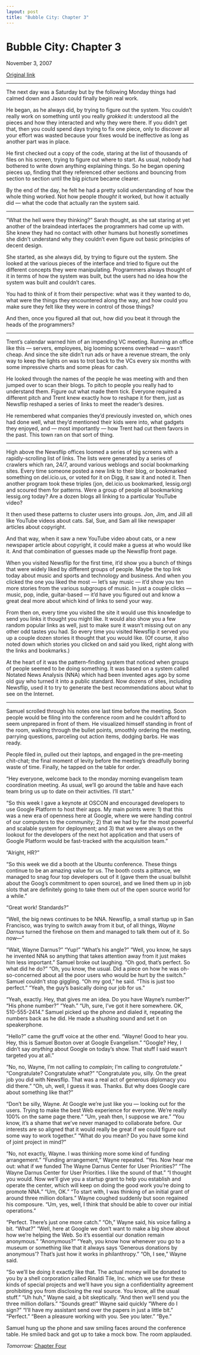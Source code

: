 ```yaml
---
layout: post
title: "Bubble City: Chapter 3"
---
```

Bubble City: Chapter 3
======================

November 3, 2007

[Original link](http://www.aaronsw.com/weblog/bubblecity3)

* * * * *

The next day was a Saturday but by the following Monday things had
calmed down and Jason could finally begin real work.

He began, as he always did, by trying to figure out the system. You
couldn’t really work on something until you really *grokked* it:
understood all the pieces and how they interacted and why they were
there. If you didn’t get that, then you could spend days trying to fix
one piece, only to discover all your effort was wasted because your
fixes would be ineffective as long as another part was in place.

He first checked out a copy of the code, staring at the list of
thousands of files on his screen, trying to figure out where to start.
As usual, nobody had bothered to write down anything explaining things.
So he began opening pieces up, finding that they referenced other
sections and bouncing from section to section until the big picture
became clearer.

By the end of the day, he felt he had a pretty solid understanding of
how the whole thing worked. Not how people *thought* it worked, but how
it actually did — what the code that actually ran the system said.

* * * * *

“What the hell were they thinking?” Sarah thought, as she sat staring at
yet another of the braindead interfaces the programmers had come up
with. She knew they had no contact with other humans but honestly
sometimes she didn’t understand why they couldn’t even figure out basic
principles of decent design.

She started, as she always did, by trying to figure out the system. She
looked at the various pieces of the interface and tried to figure out
the different concepts they were manipulating. Programmers always
thought of it in terms of how the system was built, but the users had no
idea how the system was built and couldn’t cares.

You had to think of it from their perspective: what was it they wanted
to do, what were the things they encountered along the way, and how
could you make sure they felt like they were in control of those things?

And then, once you figured all that out, how did you beat it through the
heads of the programmers?

* * * * *

Trent’s calendar warned him of an impending VC meeting. Running an
office like this — servers, employees, big looming screens overhead —
wasn’t cheap. And since the site didn’t run ads or have a revenue
stream, the only way to keep the lights on was to trot back to the VCs
every six months with some impressive charts and some pleas for cash.

He looked through the names of the people he was meeting with and then
jumped over to scan their blogs. To pitch to people you really had to
understand them. Figure out what made them tick. Everyone required a
different pitch and Trent knew exactly how to reshape it for them, just
as Newsflip reshaped a series of links to meet the reader’s desires.

He remembered what companies they’d previously invested on, which ones
had done well, what they’d mentioned their kids were into, what gadgets
they enjoyed, and — most importantly — how Trent had cut them favors in
the past. This town ran on that sort of thing.

* * * * *

High above the Newsflip offices loomed a series of big screens with a
rapidly-scrolling list of links. The lists were generated by a series of
crawlers which ran, 24/7, around various weblogs and social bookmarking
sites. Every time someone posted a new link to their blog, or bookmarked
something on del.icio.us, or voted for it on Digg, it saw it and noted
it. Then another program took these triples (jon, del.icio.us
bookmarked, lessig.org) and scoured them for patterns. Were a group of
people all bookmarking lessig.org today? Are a dozen blogs all linking
to a particular YouTube video?

It then used these patterns to cluster users into groups. Jon, Jim, and
Jill all like YouTube videos about cats. Sal, Sue, and Sam all like
newspaper articles about copyright.

And that way, when it saw a new YouTube video about cats, or a new
newspaper article about copyright, it could make a guess at who would
like it. And that combination of guesses made up the Newsflip front
page.

When you visited Newsflip for the first time, it’d show you a bunch of
things that were widely liked by different groups of people. Maybe the
top link today about music and sports and technology and business. And
when you clicked the one you liked the most — let’s say music — it’d
show you ten more stories from the various subgroups of music. In just a
couple clicks — music, pop, indie, guitar-based — it’d have you figured
out and know a great deal more about which kind of links to send your
way.

From then on, every time you visited the site it would use this
knowledge to send you links it thought you might like. It would also
show you a few random popular links as well, just to make sure it wasn’t
missing out on any other odd tastes you had. So every time you visited
Newsflip it served you up a couple dozen stories it thought that you
would like. (Of course, it also noted down which stories you clicked on
and said you liked, right along with the links and bookmarks.)

At the heart of it was the pattern-finding system that noticed when
groups of people seemed to be doing something. It was based on a system
called Notated News Analysis (NNA) which had been invented ages ago by
some old guy who turned it into a public standard. Now dozens of sites,
including Newsflip, used it to try to generate the best recommendations
about what to see on the Internet.

* * * * *

Samuel scrolled through his notes one last time before the meeting. Soon
people would be filing into the conference room and he couldn’t afford
to seem unprepared in front of them. He visualized himself standing in
front of the room, walking through the bullet points, smoothly ordering
the meeting, parrying questions, parceling out action items, dodging
barbs. He was ready.

People filed in, pulled out their laptops, and engaged in the
pre-meeting chit-chat; the final moment of levity before the meeting’s
dreadfully boring waste of time. Finally, he tapped on the table for
order.

“Hey everyone, welcome back to the monday morning evangelism team
coordination meeting. As usual, we’ll go around the table and have each
team bring us up to date on their activities. I’ll start.”

“So this week I gave a keynote at OSCON and encouraged developers to use
Google Platform to host their apps. My main points were: 1) that this
was a new era of openness here at Google, where we were handing control
of our computers to the community; 2) that we had by far the most
powerful and scalable system for deployment; and 3) that we were always
on the lookout for the developers of the next hot application and that
users of Google Platform would be fast-tracked with the acquisition
team.”

“Alright, HR?”

“So this week we did a booth at the Ubuntu conference. These things
continue to be an amazing value for us. The booth costs a pittance, we
managed to snag four top developers out of it (gave them the usual
bullshit about the Goog’s commitment to open source), and we lined them
up in job slots that are definitely going to take them out of the open
source world for a while.”

“Great work! Standards?”

“Well, the big news continues to be NNA. Newsflip, a small startup up in
San Francisco, was trying to switch away from it but, of all things,
*Wayne Darnus* turned the firehose on them and managed to talk them out
of it. So now—”

“Wait, Wayne Darnus?” “Yup!” “What’s his angle?” “Well, you know, he
says he invented NNA so anything that takes attention away from it just
makes him less important.” Samuel broke out laughing. “Oh god, that’s
perfect. So what did he do?” “Oh, you know, the usual. Did a piece on
how he was oh-so-concerned about all the poor users who would be hurt by
the switch.” Samuel couldn’t stop giggling. “Oh my god,” he said. “This
is just too perfect.” “Yeah, the guy’s basically doing our job for us.”

“Yeah, exactly. Hey, that gives me an idea. Do you have Wayne’s number?”
“His phone number?” “Yeah.” “Uh, sure, I’ve got it here somewhere. OK,
510-555-2414.” Samuel picked up the phone and dialed it, repeating the
numbers back as he did. He made a shushing sound and set it on
speakerphone.

“Hello?” came the gruff voice at the other end. “Wayne! Good to hear
you. Hey, this is Samuel Boxton over at Google Evangelism.” “Google?
Hey, I didn’t say *anything* about Google on today’s show. That stuff I
said wasn’t targeted you at all.”

“No, no, Wayne, I’m not calling to *complain*; I’m calling to
*congratulate*.” “Congratulate? Congratulate what?” “Congratulate *you*,
silly. On the great job you did with Newsflip. That was a real act of
generous diplomacy you did there.” “Oh, uh, well, I guess it was.
Thanks. But why does Google care about something like that?”

“Don’t be silly, Wayne. At Google we’re just like you — looking out for
the users. Trying to make the best Web experience for everyone. We’re
really 100% on the same page there.” “Um, yeah then, I suppose we are.”
“You know, it’s a shame that we’ve never managed to collaborate before.
Our interests are so aligned that it would really be great if we could
figure out some way to work together.” “What do you mean? Do you have
some kind of joint project in mind?”

“No, not exactly, Wayne. I was thinking more some kind of funding
arrangement.” “Funding arrangement,” Wayne repeated. “Yes. Now hear me
out: what if we funded The Wayne Darnus Center for User Priorities?”
“The Wayne Darnus Center for User Priorities. I like the sound of that.”
“I thought you would. Now we’ll give you a startup grant to help you
establish and operate the center, which will keep on doing the good work
you’re doing to promote NNA.” “Um, OK.” “To start with, I was thinking
of an initial grant of around three million dollars.” Wayne coughed
suddenly but soon regained his composure. “Um, yes, well, I think that
should be able to cover our initial operations.”

“Perfect. There’s just one more catch.” “Oh,” Wayne said, his voice
falling a bit. “What?” “Well, here at Google we don’t want to make a big
show about how we’re helping the Web. So it’s essential our donation
remain anonymous.” “Anonymous?” “Yeah, you know how whenever you go to a
museum or something like that it always says ‘Generous donations by
anonymous’? That’s just how it works in philanthropy.” “Oh, I see,”
Wayne said.

“So we’ll be doing it exactly like that. The actual money will be
donated to you by a shell corporation called Rinaldi Tile, Inc. which we
use for these kinds of special projects and we’ll have you sign a
confidentiality agreement prohibiting you from disclosing the real
source. You know, all the usual stuff.” “Uh huh,” Wayne said, a bit
skeptically. “And then we’ll send you the three million dollars.”
“Sounds great!” Wayne said quickly “Where do I sign?” “I’ll have my
assistant send over the papers in just a little bit.” “Perfect.” “Been a
pleasure working with you. See you later.” “Bye.”

Samuel hung up the phone and saw smiling faces around the conference
table. He smiled back and got up to take a mock bow. The room applauded.

*Tomorrow:* [Chapter Four](http://aaronsw.com/weblog/bubblecity4)
